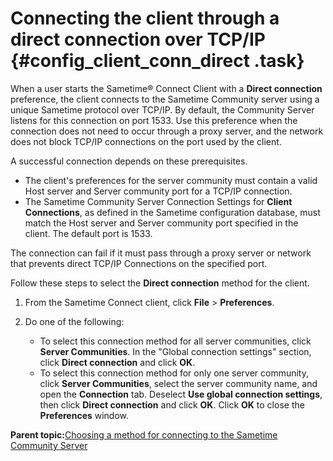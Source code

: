 # Connecting the client through a direct connection over TCP/IP {#config_client_conn_direct .task}

When a user starts the Sametime® Connect Client with a **Direct connection** preference, the client connects to the Sametime Community server using a unique Sametime protocol over TCP/IP. By default, the Community Server listens for this connection on port 1533. Use this preference when the connection does not need to occur through a proxy server, and the network does not block TCP/IP connections on the port used by the client.

A successful connection depends on these prerequisites.

-   The client's preferences for the server community must contain a valid Host server and Server community port for a TCP/IP connection.
-   The Sametime Community Server Connection Settings for **Client Connections**, as defined in the Sametime configuration database, must match the Host server and Server community port specified in the client. The default port is 1533.

The connection can fail if it must pass through a proxy server or network that prevents direct TCP/IP Connections on the specified port.

Follow these steps to select the **Direct connection** method for the client.

1.  From the Sametime Connect client, click **File** \> **Preferences**.

2.  Do one of the following:

    -   To select this connection method for all server communities, click **Server Communities**. In the "Global connection settings" section, click **Direct connection** and click **OK**.
    -   To select this connection method for only one server community, click **Server Communities**, select the server community name, and open the **Connection** tab. Deselect **Use global connection settings**, then click **Direct connection** and click **OK**. Click **OK** to close the **Preferences** window.

**Parent topic:**[Choosing a method for connecting to the Sametime Community Server](config_client_conn_meth_ov.md)

